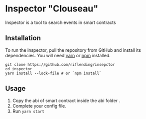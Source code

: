 Inspector "Clouseau"
=================
Inspector is a tool to search events in smart contracts

Installation
------------
To run the inspector, pull the repository from GitHub and install its dependencies. You will need [yarn](https://yarnpkg.com/lang/en/docs/install/) or [npm](https://docs.npmjs.com/cli/install) installed.

    git clone https://github.com/riflending/insepctor
    cd inspector
    yarn install --lock-file # or `npm install`

Usage
------------
1. Copy the abi of smart contract inside the abi folder .
2. Complete your config file.
3. Run `yarn start`
